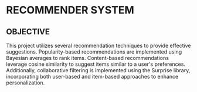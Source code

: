# RECOMMENDER SYSTEM

## OBJECTIVE
This project utilizes several recommendation techniques to provide effective suggestions. Popularity-based recommendations are implemented using Bayesian averages to rank items. Content-based recommendations leverage cosine similarity to suggest items similar to a user's preferences. Additionally, collaborative filtering is implemented using the Surprise library, incorporating both user-based and item-based approaches to enhance personalization.
